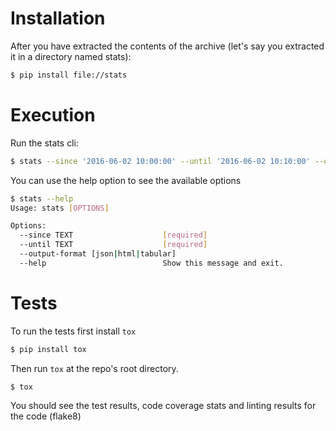 Installation
=============
After you have extracted the contents of the archive (let's say you extracted it in a directory named stats):
```bash
$ pip install file://stats
```

Execution
=========
Run the stats cli:
```bash
$ stats --since '2016-06-02 10:00:00' --until '2016-06-02 10:10:00' --output-format json
```
You can use the help option to see the available options
```bash
$ stats --help
Usage: stats [OPTIONS]

Options:
  --since TEXT                    [required]
  --until TEXT                    [required]
  --output-format [json|html|tabular]
  --help                          Show this message and exit.
```

Tests
======
To run the tests first install `tox`
```bash
$ pip install tox
```
Then run `tox` at the repo's root directory.
```bash
$ tox
```
You should see the test results, code coverage stats and linting results for the code (flake8)
